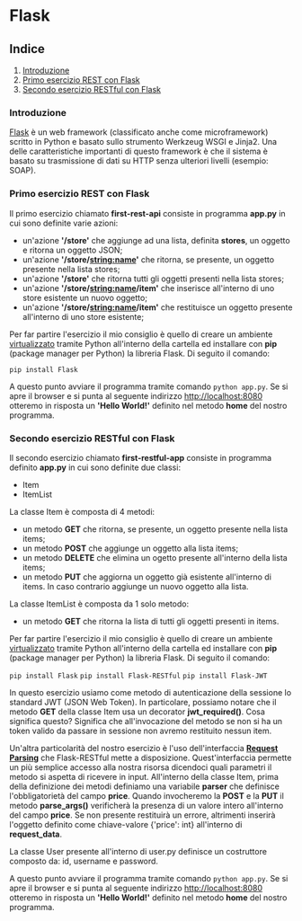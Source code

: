 # Flask

## Indice
1. [Introduzione](#introduzione)
2. [Primo esercizio REST con Flask](#primo-esercizio-rest-con-flask)
3. [Secondo esercizio RESTful con Flask](#secondo-esercizio-restful-con-flask)

### Introduzione
[Flask](https://palletsprojects.com/p/flask/) è un web framework (classificato anche come microframework) scritto in Python e basato sullo strumento Werkzeug WSGI e Jinja2. Una delle caratteristiche importanti di questo framework è che il sistema è basato su trasmissione di dati su HTTP senza ulteriori livelli (esempio: SOAP).

### Primo esercizio REST con Flask
Il primo esercizio chiamato **first-rest-api** consiste in programma **app.py** in cui sono definite varie azioni:
- un'azione **'/store'** che aggiunge ad una lista, definita **stores**, un oggetto e ritorna un oggetto JSON;
- un'azione **'/store/<string:name>'** che ritorna, se presente, un oggetto presente nella lista stores;
- un'azione **'/store'** che ritorna tutti gli oggetti presenti nella lista stores;
- un'azione **'/store/<string:name>/item'** che inserisce all'interno di uno store esistente un nuovo oggetto;
- un'azione **'/store/<string:name>/item'** che restituisce un oggetto presente all'interno di uno store esistente;

Per far partire l'esercizio il mio consiglio è quello di creare un ambiente [virtualizzato](https://wiki.archlinux.org/index.php/Python/Virtual_environment#Usage) tramite Python all'interno della cartella ed installare con **pip** (package manager per Python) la libreria Flask. Di seguito il comando:

`pip install Flask`

A questo punto avviare il programma tramite comando `python app.py`. Se si apre il browser e si punta al seguente indirizzo [http://localhost:8080](http://localhost:8080) otteremo in risposta un **'Hello World!'** definito nel metodo **home** del nostro programma.

### Secondo esercizio RESTful con Flask
Il secondo esercizio chiamato **first-restful-app** consiste in programma definito **app.py** in cui sono definite due classi:
- Item
- ItemList

La classe Item è composta di 4 metodi:
- un metodo **GET**  che ritorna, se presente, un oggetto presente nella lista items;
- un metodo **POST** che aggiunge un oggetto alla lista items;
- un metodo **DELETE** che elimina un ogetto presente all'interno della lista items;
- un metodo **PUT** che aggiorna un oggetto già esistente all'interno di items. In caso contrario aggiunge un nuovo oggetto alla lista.

La classe ItemList è composta da 1 solo metodo:
- un metodo **GET**  che ritorna la lista di tutti gli oggetti presenti in items.

Per far partire l'esercizio il mio consiglio è quello di creare un ambiente [virtualizzato](https://wiki.archlinux.org/index.php/Python/Virtual_environment#Usage) tramite Python all'interno della cartella ed installare con **pip** (package manager per Python) la libreria Flask. Di seguito il comando:

`pip install Flask`
`pip install Flask-RESTful`
`pip install Flask-JWT`

In questo esercizio usiamo come metodo di autenticazione della sessione lo standard JWT (JSON Web Token). In particolare, possiamo notare che il metodo **GET** della classe Item usa un decorator **jwt_required()**. Cosa significa questo? Significa che all'invocazione del metodo se non si ha un token valido da passare in sessione non avremo restituito nessun item.

Un'altra particolarità del nostro esercizio è l'uso dell'interfaccia **[Request Parsing](https://flask-restplus.readthedocs.io/en/stable/parsing.html)** che Flask-RESTful mette a disposizione. Quest'interfaccia permette un più semplice accesso alla nostra risorsa dicendoci quali parametri il metodo si aspetta di ricevere in input. All'interno della classe Item, prima della definizione dei metodi definiamo una variabile **parser** che definisce l'obbligatorietà del campo **price**. Quando invocheremo la **POST** e la **PUT** il metodo **parse_args()** verificherà la presenza di un valore intero all'interno del campo **price**. Se non presente restituirà un errore, altrimenti inserirà l'oggetto definito come chiave-valore {'price': int} all'interno di **request_data**.

La classe User presente all'interno di user.py definisce un costruttore composto da: id, username e password.

A questo punto avviare il programma tramite comando `python app.py`. Se si apre il browser e si punta al seguente indirizzo [http://localhost:8080](http://localhost:8080) otteremo in risposta un **'Hello World!'** definito nel metodo **home** del nostro programma.
